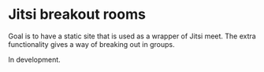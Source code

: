 # Jitsi breakout rooms

Goal is to have a static site that is used as a wrapper of Jitsi meet.
The extra functionality gives a way of breaking out in groups.

In development.
